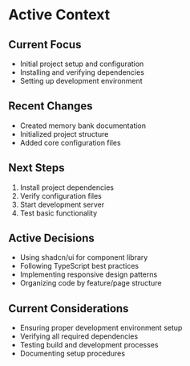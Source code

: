 # Active Context

## Current Focus
- Initial project setup and configuration
- Installing and verifying dependencies
- Setting up development environment

## Recent Changes
- Created memory bank documentation
- Initialized project structure
- Added core configuration files

## Next Steps
1. Install project dependencies
2. Verify configuration files
3. Start development server
4. Test basic functionality

## Active Decisions
- Using shadcn/ui for component library
- Following TypeScript best practices
- Implementing responsive design patterns
- Organizing code by feature/page structure

## Current Considerations
- Ensuring proper development environment setup
- Verifying all required dependencies
- Testing build and development processes
- Documenting setup procedures